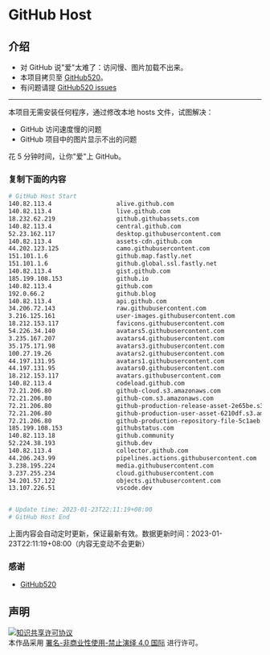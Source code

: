# GitHub Host
## 介绍
- 对 GitHub 说"爱"太难了：访问慢、图片加载不出来。
- 本项目拷贝至 [GitHub520](https://github.com/521xueweihan/GitHub520)。
- 有问题请提 [GitHub520 issues](https://github.com/521xueweihan/GitHub520/issues/new)

---

本项目无需安装任何程序，通过修改本地 hosts 文件，试图解决：
- GitHub 访问速度慢的问题
- GitHub 项目中的图片显示不出的问题

花 5 分钟时间，让你"爱"上 GitHub。

### 复制下面的内容
```bash
# GitHub Host Start
140.82.113.4                  alive.github.com
140.82.113.4                  live.github.com
18.232.62.219                 github.githubassets.com
140.82.113.4                  central.github.com
52.23.162.117                 desktop.githubusercontent.com
140.82.113.4                  assets-cdn.github.com
44.202.123.125                camo.githubusercontent.com
151.101.1.6                   github.map.fastly.net
151.101.1.6                   github.global.ssl.fastly.net
140.82.113.4                  gist.github.com
185.199.108.153               github.io
140.82.113.4                  github.com
192.0.66.2                    github.blog
140.82.113.4                  api.github.com
34.206.72.143                 raw.githubusercontent.com
3.216.125.161                 user-images.githubusercontent.com
18.212.153.117                favicons.githubusercontent.com
54.226.34.140                 avatars5.githubusercontent.com
3.235.167.207                 avatars4.githubusercontent.com
35.175.171.98                 avatars3.githubusercontent.com
100.27.19.26                  avatars2.githubusercontent.com
44.197.131.95                 avatars1.githubusercontent.com
44.197.131.95                 avatars0.githubusercontent.com
18.212.153.117                avatars.githubusercontent.com
140.82.113.4                  codeload.github.com
72.21.206.80                  github-cloud.s3.amazonaws.com
72.21.206.80                  github-com.s3.amazonaws.com
72.21.206.80                  github-production-release-asset-2e65be.s3.amazonaws.com
72.21.206.80                  github-production-user-asset-6210df.s3.amazonaws.com
72.21.206.80                  github-production-repository-file-5c1aeb.s3.amazonaws.com
185.199.108.153               githubstatus.com
140.82.113.18                 github.community
52.224.38.193                 github.dev
140.82.113.4                  collector.github.com
44.206.243.99                 pipelines.actions.githubusercontent.com
3.238.195.224                 media.githubusercontent.com
3.237.255.234                 cloud.githubusercontent.com
34.201.57.122                 objects.githubusercontent.com
13.107.226.51                 vscode.dev


# Update time: 2023-01-23T22:11:19+08:00
# GitHub Host End

```
上面内容会自动定时更新，保证最新有效。数据更新时间：2023-01-23T22:11:19+08:00（内容无变动不会更新）

### 感谢

- [GitHub520](https://github.com/521xueweihan/GitHub520)

## 声明
<a rel="license" href="https://creativecommons.org/licenses/by-nc-nd/4.0/deed.zh"><img alt="知识共享许可协议" style="border-width: 0" src="https://licensebuttons.net/l/by-nc-nd/4.0/88x31.png"></a><br>本作品采用 <a rel="license" href="https://creativecommons.org/licenses/by-nc-nd/4.0/deed.zh">署名-非商业性使用-禁止演绎 4.0 国际</a> 进行许可。